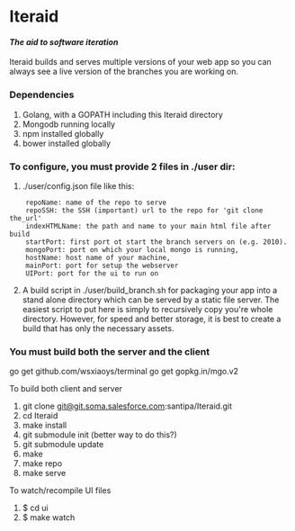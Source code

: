 # Iteraid
#### *The aid to software iteration*

Iteraid builds and serves multiple versions of your web app so you can always see a live version of the branches you are working on.

### Dependencies
1. Golang, with a GOPATH including this Iteraid directory
2. Mongodb running locally
3. npm installed globally
4. bower installed globally

### To configure, you must provide 2 files in ./user dir:

1. ./user/config.json file like this:

```
	repoName: name of the repo to serve
	repoSSH: the SSH (important) url to the repo for 'git clone the_url'
	indexHTMLName: the path and name to your main html file after build
	startPort: first port ot start the branch servers on (e.g. 2010).
	mongoPort: port on which your local mongo is running,
	hostName: host name of your machine,
	mainPort: port for setup the webserver
    UIPort: port for the ui to run on
```

2.  A build script in ./user/build_branch.sh for packaging your app into a stand alone directory which can be served by a static file server.  The easiest script to put here is simply to recursively copy you're whole directory.  However, for speed and better storage, it is best to create a build that has only the necessary assets.


### You must build both the server and the client

  go get github.com/wsxiaoys/terminal
  go get gopkg.in/mgo.v2


To build both client and server
  1. git clone git@git.soma.salesforce.com:santipa/Iteraid.git
  2. cd Iteraid
  3. make install
  4. git submodule init (better way to do this?)
  5. git submodule update
  6. make
  7. make repo
  8. make serve

To watch/recompile UI files
  1. $ cd ui
  2. $ make watch


